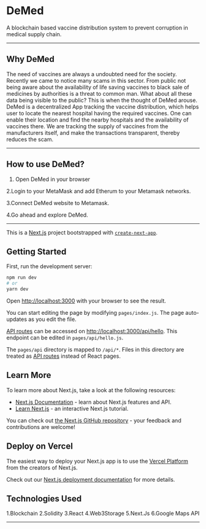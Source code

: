 # DeMed
A blockchain based vaccine distribution system to prevent corruption in medical supply chain.


_________________________________________________________________________________________________________________________________________________________________________________________________
## Why DeMed

The need of vaccines are always a undoubted need for the society. Recently we came to notice many scams in this sector. From public not being aware about the availability of life saving vaccines to black sale of medicines by authorities is a threat to common man. What about all these data being visible to the public? This is when the thought of DeMed arouse. DeMed is a decentralized App tracking the vaccine distribution, which helps user to locate the nearest hospital having the required vaccines. One can enable their location and find the nearby hospitals and the availability of vaccines there. We are tracking the supply of vaccines from the manufacturers itself, and make the transactions transparent, thereby reduces the scam.
_________________________________________________________________________________________________________________________________________________________________________________________________
## How to use DeMed?

1. Open DeMed in your browser

2.Login to your MetaMask and add Etherum to your Metamask networks. 

3.Connect DeMed website to Metamask.

4.Go ahead and explore DeMed.
_________________________________________________________________________________________________________________________________________________________________________________________________

This is a [Next.js](https://nextjs.org/) project bootstrapped with [`create-next-app`](https://github.com/vercel/next.js/tree/canary/packages/create-next-app).

## Getting Started

First, run the development server:

```bash
npm run dev
# or
yarn dev
```

Open [http://localhost:3000](http://localhost:3000) with your browser to see the result.

You can start editing the page by modifying `pages/index.js`. The page auto-updates as you edit the file.

[API routes](https://nextjs.org/docs/api-routes/introduction) can be accessed on [http://localhost:3000/api/hello](http://localhost:3000/api/hello). This endpoint can be edited in `pages/api/hello.js`.

The `pages/api` directory is mapped to `/api/*`. Files in this directory are treated as [API routes](https://nextjs.org/docs/api-routes/introduction) instead of React pages.

## Learn More

To learn more about Next.js, take a look at the following resources:

- [Next.js Documentation](https://nextjs.org/docs) - learn about Next.js features and API.
- [Learn Next.js](https://nextjs.org/learn) - an interactive Next.js tutorial.

You can check out [the Next.js GitHub repository](https://github.com/vercel/next.js/) - your feedback and contributions are welcome!

## Deploy on Vercel

The easiest way to deploy your Next.js app is to use the [Vercel Platform](https://vercel.com/new?utm_medium=default-template&filter=next.js&utm_source=create-next-app&utm_campaign=create-next-app-readme) from the creators of Next.js.

Check out our [Next.js deployment documentation](https://nextjs.org/docs/deployment) for more details.

## Technologies Used
1.Blockchain
2.Solidity
3.React
4.Web3Storage
5.Next.Js
6.Google Maps API
_________________________________________________________________________________________________________________________________________________________________________________________________


